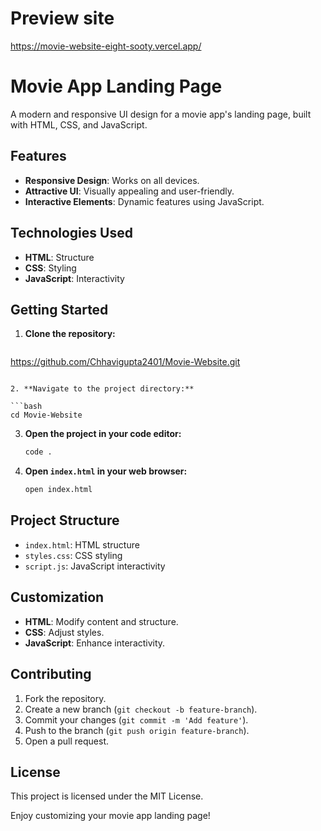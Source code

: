# Preview site
https://movie-website-eight-sooty.vercel.app/

# Movie App Landing Page

A modern and responsive UI design for a movie app's landing page, built with HTML, CSS, and JavaScript.

## Features

- **Responsive Design**: Works on all devices.
- **Attractive UI**: Visually appealing and user-friendly.
- **Interactive Elements**: Dynamic features using JavaScript.

## Technologies Used

- **HTML**: Structure
- **CSS**: Styling
- **JavaScript**: Interactivity

## Getting Started

1. **Clone the repository:**

   ```bash
https://github.com/Chhavigupta2401/Movie-Website.git
   ```

2. **Navigate to the project directory:**

   ```bash
   cd Movie-Website
   ```

3. **Open the project in your code editor:**

   ```bash
   code .
   ```

4. **Open `index.html` in your web browser:**

   ```bash
   open index.html
   ```

## Project Structure

- `index.html`: HTML structure
- `styles.css`: CSS styling
- `script.js`: JavaScript interactivity

## Customization

- **HTML**: Modify content and structure.
- **CSS**: Adjust styles.
- **JavaScript**: Enhance interactivity.

## Contributing

1. Fork the repository.
2. Create a new branch (`git checkout -b feature-branch`).
3. Commit your changes (`git commit -m 'Add feature'`).
4. Push to the branch (`git push origin feature-branch`).
5. Open a pull request.

## License

This project is licensed under the MIT License.

Enjoy customizing your movie app landing page!
